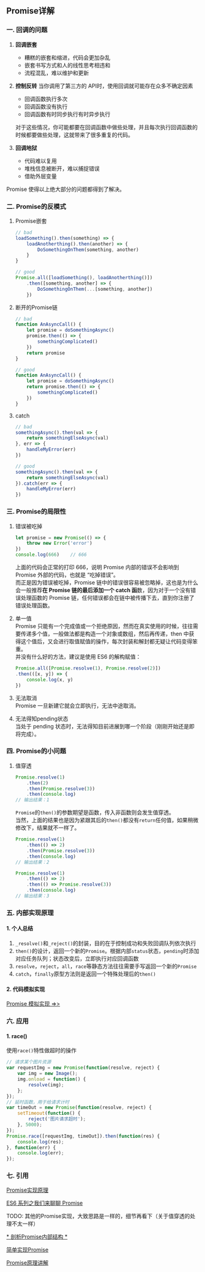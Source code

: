 ## Promise详解

### 一. 回调的问题
1. **回调嵌套**
    * 糟糕的嵌套和缩进，代码会更加杂乱
    * 嵌套书写方式和人的线性思考相违和
    * 流程混乱，难以维护和更新

2. **控制反转**
    当你调用了第三方的 API时，使用回调就可能存在众多不确定因素

    * 回调函数执行多次
    * 回调函数没有执行
    * 回调函数有时同步执行有时异步执行

    对于这些情况，你可能都要在回调函数中做些处理，并且每次执行回调函数的时候都要做些处理，这就带来了很多重复的代码。

3. **回调地狱**
    * 代码难以复用
    * 堆栈信息被断开，难以捕捉错误
    * 借助外层变量

Promise 使得以上绝大部分的问题都得到了解决。

### 二. Promise的反模式
1. Promise嵌套
    ```js
    // bad
    loadSomething().then(something) => {
        loadAnotherthing().then(another) => {
            DoSomethingOnThem(something, another)
        }
    }
    ```
    ```js
    // good
    Promise.all([loadSomething(), loadAnotherthing()])
        .then([something, another] => {
            DoSomethingOnThem(...[something, another])
        })
    ```

2. 断开的Promise链
    ```js
    // bad
    function AnAsyncCall() {
        let promise = doSomethingAsync()
        promise.then(() => {
            somethingComplicated()
        })
        return promise
    }
    ```
    ```js
    // good
    function AnAsyncCall() {
        let promise = doSomethingAsync()
        return promise.then(() => {
            somethingComplicated()
        })
    }
    ```

3. catch
    ```js
    // bad
    somethingAsync().then(val => {
        return somethingElseAsync(val)
    }, err => {
        handleMyError(err)
    })
    ```
    ```js
    // good
    somethingAsync().then(val => {
        return somethingElseAsync(val)
    }).catch(err => {
        handleMyError(err)
    })
    ```
### 三. Promise的局限性
1. 错误被吃掉  
    ```js
    let promise = new Promise(() => {
        throw new Error('error')
    })
    console.log(666)    // 666
    ```
    上面的代码会正常的打印 666，说明 Promise 内部的错误不会影响到 Promise 外部的代码，也就是 “吃掉错误”。  
    而正是因为错误被吃掉，Promise 链中的错误很容易被忽略掉，这也是为什么会一般推荐**在 Promise 链的最后添加一个 catch 函**数，因为对于一个没有错误处理函数的 Promise 链，任何错误都会在链中被传播下去，直到你注册了错误处理函数。

2. 单一值  
    Promise 只能有一个完成值或一个拒绝原因，然而在真实使用的时候，往往需要传递多个值，一般做法都是构造一个对象或数组，然后再传递，then 中获得这个值后，又会进行取值赋值的操作，每次封装和解封都无疑让代码变得笨重。  
    并没有什么好的方法，建议是使用 ES6 的解构赋值：
    ```js
    Promise.all([Promise.resolve(1), Promise.resolve(2)])
    .then(([x, y]) => {
        console.log(x, y)
    })
    ```

3. 无法取消  
    Promise 一旦新建它就会立即执行，无法中途取消。

4. 无法得知pending状态  
    当处于 pending 状态时，无法得知目前进展到哪一个阶段（刚刚开始还是即将完成）。

### 四. Promise的小问题
1. 值穿透
    ```js
    Promise.resolve(1)
        .then(2)
        .then(Promise.resolve(3))
        .then(console.log)
    // 输出结果：1
    ```
    `Promise`的`then()`的参数期望是函数，传入非函数则会发生值穿透。  
    当然，上面的结果也是因为紧跟其后的`then()`都没有`return`任何值，如果稍微修改下，结果就不一样了。
    ```js
    Promise.resolve(1)
        .then(() => 2)
        .then(Promise.resolve(3))
        .then(console.log)
    // 输出结果：2

    Promise.resolve(1)
        .then(() => 2)
        .then(() => Promise.resolve(3))
        .then(console.log)
    // 输出结果：3
    ```

### 五. 内部实现原理
#### 1. 个人总结
1. `_resolve()`和`_reject()`的封装，目的在于控制成功和失败回调队列依次执行
2. `then()`的设计，返回一个新的`Promise`。根据内部`status`状态，`pending`时添加对应任务队列；状态改变后，立即执行对应回调函数
3. `resolve`，`reject`，`all`，`race`等静态方法往往需要手写返回一个新的`Promise`
4. `catch`，`finally`原型方法则是返回一个特殊处理后的`then()`

#### 2. 代码模拟实现
[Promise 模拟实现 =>>](../算法&数据结构&手撕代码/JavaScript.md#promise-模拟实现)

### 六. 应用
#### 1. race()
使用`race()`特性做超时的操作
```js
// 请求某个图片资源
var requestImg = new Promise(function(resolve, reject) {
    var img = new Image();
    img.onload = function() {
        resolve(img);
    };
});
// 延时函数，用于给请求计时
var timeOut = new Promise(function(resolve, reject) {
    setTimeout(function() {
        reject('图片请求超时');
    }, 5000);
});
Promise.race([requestImg, timeOut]).then(function(res) {
    console.log(res);
}, function(err) {
    console.log(err);
});
```

### 七. 引用
[Promise实现原理](https://juejin.im/post/5b83cb5ae51d4538cc3ec354)

[ES6 系列之我们来聊聊 Promise](https://github.com/mqyqingfeng/Blog/issues/98)

TODO: 其他的Promise实现，大致思路是一样的，细节再看下（关于值穿透的处理不太一样）

[* 剖析Promise内部结构 *](https://github.com/xieranmaya/blog/issues/3)

[简单实现Promise](https://imweb.io/topic/5bbc264b6477d81e668cc930)

[Promise原理讲解](https://juejin.im/post/5aa7868b6fb9a028dd4de672)